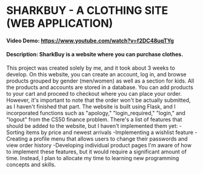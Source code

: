 # SHARKBUY - A CLOTHING SITE (WEB APPLICATION)
#### Video Demo:  <https://www.youtube.com/watch?v=f2DC48uqTYg>
#### Description: SharkBuy is a website where you can purchase clothes. 
This project was created solely by me, and it took about 3 weeks to develop. 
On this website, you can create an account, log in, and browse products grouped by gender (men/women) as well as a section for kids. All the products and accounts are stored in a database. 
You can add products to your cart and proceed to checkout where you can place your order. However, it's important to note that the order won't be actually submitted, as I haven't finished that part.
The website is built using Flask, and I incorporated functions such as "apology," "login_required," "login," and "logout" from the CS50 finance problem. There's a list of features that should be added to the website, but I haven't implemented them yet:
-Sorting items by price and newest arrivals
-Implementing a wishlist feature
-Creating a profile menu that allows users to change their passwords and view order history
-Developing individual product pages
I'm aware of how to implement these features, but it would require a significant amount of time. Instead, I plan to allocate my time to learning new programming concepts and skills.
